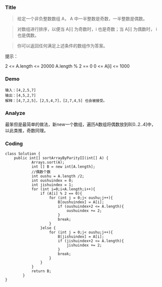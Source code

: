 ### Title
>给定一个非负整数数组 A， A 中一半整数是奇数，一半整数是偶数。

>对数组进行排序，以便当 A[i] 为奇数时，i 也是奇数；当 A[i] 为偶数时， i 也是偶数。

>你可以返回任何满足上述条件的数组作为答案。

提示：

2 <= A.length <= 20000
A.length % 2 == 0
0 <= A[i] <= 1000

### Demo
```
输入：[4,2,5,7]
输出：[4,5,2,7]
解释：[4,7,2,5]，[2,5,4,7]，[2,7,4,5] 也会被接受。
```

### Analyze

最笨但是最简单的做法，新new一个数组，遍历A数组将偶数放到B[0..2..4]中，以此类推，奇数同理。

### Coding

```
class Solution {
    public int[] sortArrayByParityII(int[] A) {
            Arrays.sort(A);
            int [] B = new int[A.length];
            //偶数个数
            int oushu = A.length /2;
            int oushuindex = 0;
            int jishuindex = 1;
            for (int i=0;i<A.length;i++){
                if (A[i] % 2 == 0){
                    for (int j = 0;j< oushu;j++){
                        B[oushuindex] = A[i];
                        if (oushuindex+2 <= A.length){
                            oushuindex += 2;
                        }
                        break;
                    }
                }else {
                    for (int j = 0;j< oushu;j++){
                        B[jishuindex] = A[i];
                        if (jishuindex+2 <= A.length){
                            jishuindex += 2;
                        }
                        break;
                    }
                }
            }
            return B;
        }
}
```